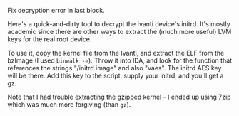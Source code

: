 Fix decryption error in last block.

Here's a quick-and-dirty tool to decrypt the Ivanti device's initrd. It's mostly academic since there are other ways to extract the (much more useful) LVM keys for the real root device.

To use it, copy the kernel file from the Ivanti, and extract the ELF from the bzImage (I used `binwalk -e`). Throw it into IDA, and look for the function that references the strings "/initrd.image" and also "vaes". The initrd AES key will be there. Add this key to the script, supply your initrd, and you'll get a gz.

Note that I had trouble extracting the gzipped kernel - I ended up using 7zip which was much more forgiving (than `gz`).
